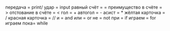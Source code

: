 передача = print/
удар = input
равный счёт =  =
преимущество в счёте =  >
отстование  в счёте = <
гол = +
автогол = -
асист = *
жёлтая карточка = /
красная карточка = //
и = and
или  = or
не = not
при = if
играем = for
играем пока= while
